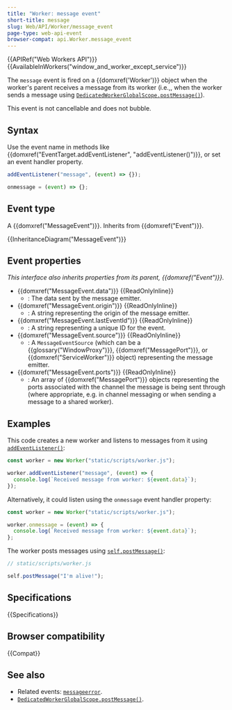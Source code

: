 ```yaml
---
title: "Worker: message event"
short-title: message
slug: Web/API/Worker/message_event
page-type: web-api-event
browser-compat: api.Worker.message_event
---
```


{{APIRef("Web Workers API")}}{{AvailableInWorkers("window_and_worker_except_service")}}

The `message` event is fired on a {{domxref('Worker')}} object when the worker's parent receives a message from its worker (i.e.,, when the worker sends a message using [`DedicatedWorkerGlobalScope.postMessage()`](/en-US/docs/Web/API/DedicatedWorkerGlobalScope/postMessage)).

This event is not cancellable and does not bubble.

## Syntax

Use the event name in methods like {{domxref("EventTarget.addEventListener", "addEventListener()")}}, or set an event handler property.

```js
addEventListener("message", (event) => {});

onmessage = (event) => {};
```

## Event type

A {{domxref("MessageEvent")}}. Inherits from {{domxref("Event")}}.

{{InheritanceDiagram("MessageEvent")}}

## Event properties

_This interface also inherits properties from its parent, {{domxref("Event")}}._

- {{domxref("MessageEvent.data")}} {{ReadOnlyInline}}
  - : The data sent by the message emitter.
- {{domxref("MessageEvent.origin")}} {{ReadOnlyInline}}
  - : A string representing the origin of the message emitter.
- {{domxref("MessageEvent.lastEventId")}} {{ReadOnlyInline}}
  - : A string representing a unique ID for the event.
- {{domxref("MessageEvent.source")}} {{ReadOnlyInline}}
  - : A `MessageEventSource` (which can be a {{glossary("WindowProxy")}}, {{domxref("MessagePort")}}, or {{domxref("ServiceWorker")}} object) representing the message emitter.
- {{domxref("MessageEvent.ports")}} {{ReadOnlyInline}}
  - : An array of {{domxref("MessagePort")}} objects representing the ports associated with the channel the message is being sent through (where appropriate, e.g. in channel messaging or when sending a message to a shared worker).

## Examples

This code creates a new worker and listens to messages from it using [`addEventListener()`](/en-US/docs/Web/API/EventTarget/addEventListener):

```js
const worker = new Worker("static/scripts/worker.js");

worker.addEventListener("message", (event) => {
  console.log(`Received message from worker: ${event.data}`);
});
```

Alternatively, it could listen using the `onmessage` event handler property:

```js
const worker = new Worker("static/scripts/worker.js");

worker.onmessage = (event) => {
  console.log(`Received message from worker: ${event.data}`);
};
```

The worker posts messages using [`self.postMessage()`](/en-US/docs/Web/API/DedicatedWorkerGlobalScope/postMessage):

```js
// static/scripts/worker.js

self.postMessage("I'm alive!");
```

## Specifications

{{Specifications}}

## Browser compatibility

{{Compat}}

## See also

- Related events: [`messageerror`](/en-US/docs/Web/API/Worker/messageerror_event).
- [`DedicatedWorkerGlobalScope.postMessage()`](/en-US/docs/Web/API/DedicatedWorkerGlobalScope/postMessage).
